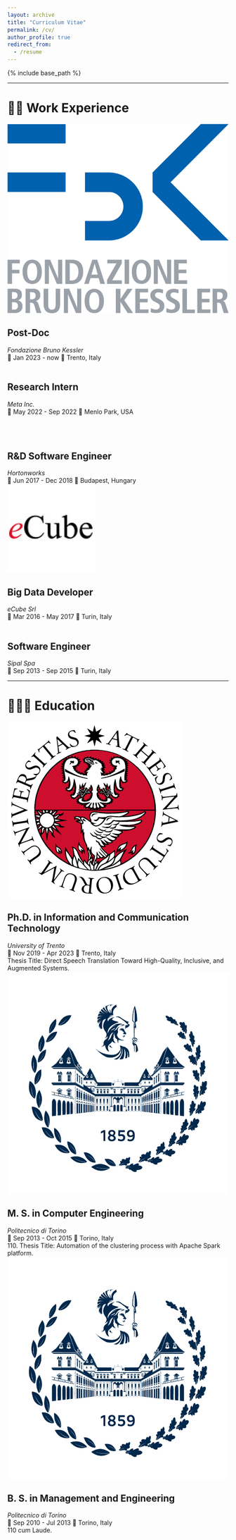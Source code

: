 ```yaml
---
layout: archive
title: "Curriculum Vitae"
permalink: /cv/
author_profile: true
redirect_from:
  - /resume
---
```


{% include base_path %}

----

# 🧑‍💻 Work Experience

<div class="wrapper">
  <span class="align-left" style="width:128px">
    <img src="/images/FBK.png" alt="">
  </span>

  <span>
    <h2 class="archive__item-title">Post-Doc</h2>
    <p style="margin:0px;font-style: italic;">Fondazione Bruno Kessler</p>
    <p style="margin:0px">📅 Jan 2023 - now 📍 Trento, Italy</p>
  </span>
</div>


<div class="wrapper">
  <span class="align-left" style="width:128px">
    <img src="https://vincos.it/wp-content/uploads/2021/10/meta-logo-1.png" alt="">
  </span>

  <span>
    <h2 class="archive__item-title">Research Intern</h2>
    <p style="margin:0px;font-style: italic;">Meta Inc.</p>
    <p style="margin:0px">📅 May 2022 - Sep 2022 📍 Menlo Park, USA</p>
  </span>
</div>

<div class="wrapper">
  <span class="align-left" style="width:128px">
    <img src="https://upload.wikimedia.org/wikipedia/en/thumb/4/45/Hortonworks_logo.svg/1200px-Hortonworks_logo.svg.png" alt=""><br><br><br>
  </span>

  <span>
    <h2 class="archive__item-title">R&D Software Engineer</h2>
    <p style="margin:0px;font-style: italic;">Hortonworks</p>
    <p style="margin:0px">📅 Jun 2017 - Dec 2018 📍 Budapest, Hungary</p>
  </span>
</div>

<div class="wrapper">
  <span class="align-left" style="width:128px">
    <img src="/images/1631374719048.jpeg" alt="">
  </span>

  <span>
    <h2 class="archive__item-title">Big Data Developer</h2>
    <p style="margin:0px;font-style: italic;">eCube Srl</p>
    <p style="margin:0px">📅 Mar 2016 - May 2017 📍 Turin, Italy</p>
  </span>
</div>

<div class="wrapper">
  <span class="align-left" style="width:128px">
    <img src="https://sipal-10d99.kxcdn.com/wp-content/uploads/sites/23/2022/10/logo_sipal-01-300x149.jpg" alt="">
  </span>

  <span>
    <h2 class="archive__item-title">Software Engineer</h2>
    <p style="margin:0px;font-style: italic;">Sipal Spa</p>
    <p style="margin:0px">📅 Sep 2013 - Sep 2015 📍 Turin, Italy</p>
  </span>
</div>



----

# 🧑🏻‍🎓 Education


<div class="wrapper">
  <span class="align-left" style="width:128px">
    <img src="/images/unitn.png" alt="">
  </span>

  <span>
    <h2 class="archive__item-title">Ph.D. in Information and Communication Technology</h2>
    <p style="margin:0px;font-style: italic;">University of Trento</p>
    <p style="margin:0px">📅 Nov 2019 - Apr 2023 📍 Trento, Italy</p>
    <p style="margin:0px">
    Thesis Title: Direct Speech Translation Toward High-Quality, Inclusive, and Augmented Systems.
    </p>
  </span>
</div>


<div class="wrapper">
  <span class="align-left" style="width:128px">
    <img src="/images/polito.png" alt="">
  </span>

  <span>
    <h2 class="archive__item-title">M. S. in Computer Engineering</h2>
    <p style="margin:0px;font-style: italic;">Politecnico di Torino</p>
    <p style="margin:0px">📅 Sep 2013 - Oct 2015 📍 Torino, Italy</p>
    <p style="margin:0px">
    110. Thesis Title: Automation of the clustering process with Apache Spark platform.
    </p>
  </span>
</div>

<div class="wrapper">
  <span class="align-left" style="width:128px">
    <img src="/images/polito.png" alt="">
  </span>

  <span>
    <h2 class="archive__item-title">B. S. in Management and Engineering</h2>
    <p style="margin:0px;font-style: italic;">Politecnico di Torino</p>
    <p style="margin:0px">📅 Sep 2010 - Jul 2013 📍 Torino, Italy</p>
    <p style="margin:0px">
    110 cum Laude.
    </p>
  </span>
</div>

